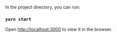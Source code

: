 
In the project directory, you can run:

### `yarn start`

Open [http://localhost:3000](http://localhost:3000) to view it in the browser.
